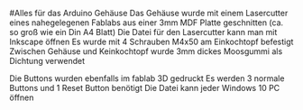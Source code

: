#Alles für das Arduino Gehäuse
Das Gehäuse wurde mit einem Lasercutter eines nahegelegenen Fablabs aus einer 3mm MDF Platte geschnitten (ca. so groß wie ein Din A4 Blatt)
Die Datei für den Lasercutter kann man mit Inkscape öffnen
Es wurde mit 4 Schrauben M4x50 am Einkochtopf befestigt
Zwischen Gehäuse und Keinkochtopf wurde 3mm dickes Moosgummi als Dichtung verwendet

Die Buttons wurden ebenfalls im fablab 3D gedruckt
Es werden 3 normale Buttons und 1 Reset Button benötigt
Die Datei kann jeder Windows 10 PC öffnen
